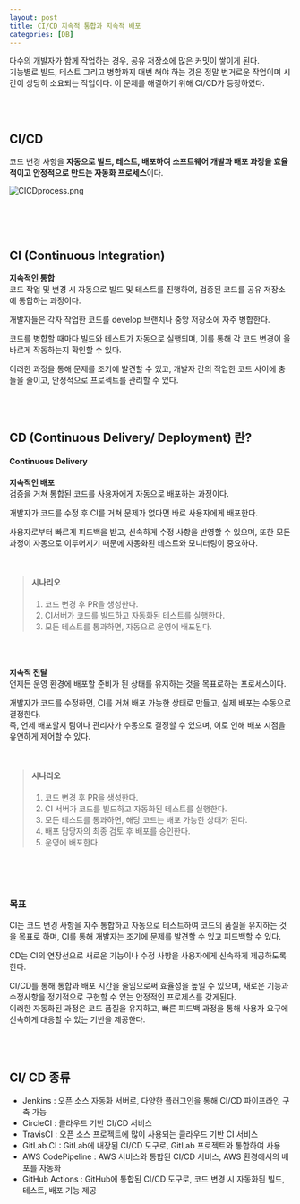 ```yaml
---
layout: post
title: CI/CD 지속적 통합과 지속적 배포
categories: [DB]
---
```



다수의 개발자가 함께 작업하는 경우, 공유 저장소에 많은 커밋이 쌓이게 된다.  
기능별로 빌드, 테스트 그리고 병합까지 매번 해야 하는 것은 정말 번거로운 작업이며 시간이 상당히 소요되는 작업이다.
이 문제를 해결하기 위해 CI/CD가 등장하였다.


<br><br>

## CI/CD
코드 변경 사항을 **자동으로 빌드, 테스트, 배포하여
소프트웨어 개발과 배포 과정을 효율적이고 안정적으로 만드는 자동화 프로세스**이다. 


![CICDprocess.png](https://github.com/user-attachments/assets/3ade87c6-121c-477b-9dc0-925548ba6ed5)

<br><br><br>


## CI (Continuous Integration)
**지속적인 통합**  
코드 작업 및 변경 시 자동으로 빌드 및 테스트를 진행하여, 검증된 코드를 공유 저장소에 통합하는 과정이다. 
  
개발자들은 각자 작업한 코드를 develop 브랜치나 중앙 저장소에 자주 병합한다.

코드를 병합할 때마다 빌드와 테스트가 자동으로 실행되며, 이를 통해 각 코드 변경이 올바르게 작동하는지 확인할 수 있다.  

이러한 과정을 통해 문제를 조기에 발견할 수 있고, 개발자 간의 작업한 코드 사이에 충돌을 줄이고, 안정적으로 프로젝트를 관리할 수 있다. 

<br><br>

## CD (Continuous Delivery/ Deployment) 란?
#### Continuous Delivery

**지속적인 배포**  
검증을 거쳐 통합된 코드를 사용자에게 자동으로 배포하는 과정이다.

개발자가 코드를 수정 후 CI를 거쳐 문제가 없다면 바로 사용자에게 배포한다.
  
사용자로부터 빠르게 피드백을 받고, 신속하게 수정 사항을 반영할 수 있으며, 또한 모든 과정이 자동으로 
이루어지기 때문에 자동화된 테스트와 모니터링이 중요하다.

<br>

> #### 시나리오
> 1. 코드 변경 후 PR을 생성한다.
> 2. CI서버가 코드를 빌드하고 자동화된 테스트를 실행한다.
> 3. 모든 테스트를 통과하면, 자동으로 운영에 배포된다.

<br><br>
     

**지속적 전달**   
언제든 운영 환경에 배포할 준비가 된 상태를 유지하는 것을 목표로하는 프로세스이다.  

개발자가 코드를 수정하면, CI를 거쳐 배포 가능한 상태로 만들고, 실제 배포는 수동으로 결정한다.    
즉, 언제 배포할지 팀이나 관리자가 수동으로 결정할 수 있으며, 이로 인해 배포 시점을 유연하게 제어할 수 있다.  

<br>

> #### 시나리오
> 1. 코드 변경 후 PR을 생성한다.
> 2. CI 서버가 코드를 빌드하고 자동화된 테스트를 실행한다.
> 3. 모든 테스트를 통과하면, 해당 코드는 배포 가능한 상태가 된다.
> 4. 배포 담당자의 최종 검토 후 배포를 승인한다.
> 5. 운영에 배포한다.

<br><br><br>



### 목표

CI는 코드 변경 사항을 자주 통합하고 자동으로 테스트하여 코드의 품질을 유지하는 것을 목표로 하며, 
CI를 통해 개발자는 조기에 문제를 발견할 수 있고 피드백할 수 있다.  
  
CD는 CI의 연장선으로 새로운 기능이나 수정 사항을 사용자에게 신속하게 제공하도록 한다.


CI/CD를 통해 통합과 배포 시간을 줄임으로써 효율성을 높일 수 있으며, 새로운 기능과 수정사항을 정기적으로 구현할 수 있는 안정적인 프로제스를 갖게된다.  
이러한 자동화된 과정은 코드 품질을 유지하고, 빠른 피드백 과정을 통해 사용자 요구에 신속하게 대응할 수 있는 기반을 제공한다.

  

<br><br>

## CI/ CD 종류
- Jenkins : 오픈 소스 자동화 서버로, 다양한 플러그인을 통해 CI/CD 파이프라인 구축 가능 
- CircleCI : 클라우드 기반 CI/CD 서비스
- TravisCI : 오픈 소스 프로젝트에 많이 사용되는 클라우드 기반 CI 서비스
- GitLab CI : GitLab에 내장된 CI/CD 도구로, GitLab 프로젝트와 통합하여 사용
- AWS CodePipeline : AWS 서비스와 통합된 CI/CD 서비스, AWS 환경에서의 배포를 자동화
- GitHub Actions : GitHub에 통합된 CI/CD 도구로, 코드 변경 시 자동화된 빌드, 테스트, 배포 기능 제공


